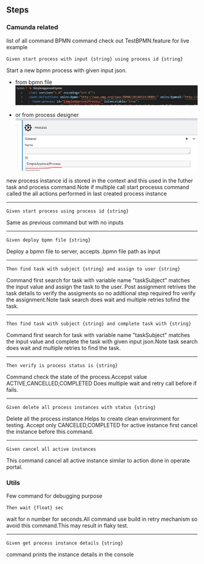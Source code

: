 ## Steps

### Camunda related

list of all command BPMN command check out TestBPMN.feature for live example

 ```feature
 Given start process with input {string} using process id {string}
 ```

Start a new bpmn process with given input json.

 - from bpmn file
    ![image info](./images/processid1.png)
    
- or from process designer
    ![image info](./images/processid2.png)

 new process instance id is stored in the context and this used in the futher task and process command.Note if multiple call start processs command called the all actions performed in last created process instance

---
```feature
Given start process using process id {string} 
```
Same as previous command but with no inputs

---

```feature
Given deploy bpmn file {string} 
```

Deploy a bpmn file to server, accepts .bpmn file path as input

---

```feature
Then find task with subject {string} and assign to user {string}
```

Command first search for task with variable name "taskSubject" matches the input value and assign the task to the user.
Post assignment retrives the task details to verify the assigments so no addtional step required fro verify the assignment.Note task search does wait  and multiple retries tofind the task. 

---

```feature
Then find task with subject {string} and complete task with {string} 
```

Command first search for task with variable name "taskSubject" matches the input value and complete the task with given input json.Note task search does wait and multiple retries to find the task. 

---

```feature
Then verify is process status is {string} 
```

Command check the state of the process.Accepst value ACTIVE,CANCELLED,COMPLETED
Does multiple wait and retry call before if fails.

---

```feature
Given delete all process instances with status {string} 
```

Delete all the process instance.Helps to create clean environment for testing.
Accept only CANCELED,COMPLETED for active instance first cancel the instance before this command.

---


```feature
Given cancel all active instances 
```
This command cancel all active instance similar to action done in operate portal.


### Utils

Few command for debugging purpose

```feature
Then wait {float} sec 
```

wait for n number for seconds.All command use build in retry mechanism so avoid this command.This may result in flaky test.

---

```feature
Given get process instance details {string} 
```

command prints the instance details in the console